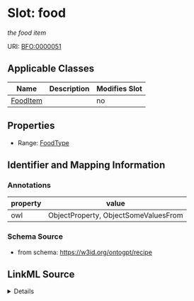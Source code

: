 

# Slot: food


_the food item_



URI: [BFO:0000051](http://purl.obolibrary.org/obo/BFO_0000051)



<!-- no inheritance hierarchy -->





## Applicable Classes

| Name | Description | Modifies Slot |
| --- | --- | --- |
| [FoodItem](FoodItem.md) |  |  no  |







## Properties

* Range: [FoodType](FoodType.md)





## Identifier and Mapping Information





### Annotations

| property | value |
| --- | --- |
| owl | ObjectProperty, ObjectSomeValuesFrom |



### Schema Source


* from schema: https://w3id.org/ontogpt/recipe




## LinkML Source

<details>
```yaml
name: food
annotations:
  owl:
    tag: owl
    value: ObjectProperty, ObjectSomeValuesFrom
description: the food item
from_schema: https://w3id.org/ontogpt/recipe
rank: 1000
slot_uri: BFO:0000051
alias: food
owner: FoodItem
domain_of:
- FoodItem
range: FoodType

```
</details>